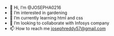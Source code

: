 - 👋 Hi, I’m @JOSEPHA0216
- 👀 I’m interested in gardening
- 🌱 I’m currently learning html and css
- 💞️ I’m looking to collaborate with Infosys company
- 📫 How to reach me josephreddy57@gmail.com

<!---
JOSEPHA0216/JOSEPHA0216 is a ✨ special ✨ repository because its `README.md` (this file) appears on your GitHub profile.
You can click the Preview link to take a look at your changes.
--->
